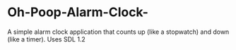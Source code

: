 # Oh-Poop-Alarm-Clock-
A simple alarm clock application that counts up (like a stopwatch) and down (like a timer). Uses SDL 1.2

